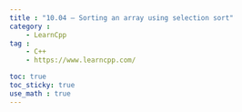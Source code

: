 ```yaml
---
title : "10.04 — Sorting an array using selection sort"
category :
    - LearnCpp
tag : 
    - C++
    - https://www.learncpp.com/

toc: true  
toc_sticky: true 
use_math : true
---
```




